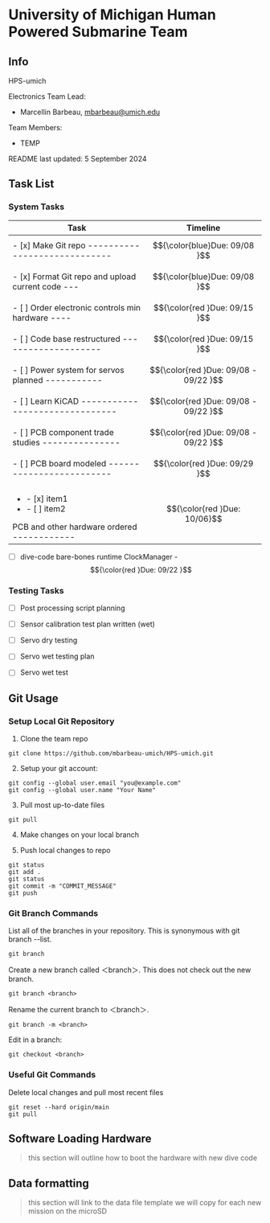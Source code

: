 # University of Michigan Human Powered Submarine Team 

## Info
HPS-umich

Electronics Team Lead: 
- Marcellin Barbeau, <mbarbeau@umich.edu>

Team Members: 
- TEMP

README last updated: 5 September 2024

## Task List
### System Tasks
| Task | Timeline |
| ---- | -------- |
|- [x] Make Git repo ----------------------------- | $${\color{blue}Due: 09/08 }$$ |	
|- [x] Format Git repo and upload current code --- | $${\color{blue}Due: 09/08 }$$ |	
|- [ ] Order electronic controls min hardware ---- | $${\color{red }Due: 09/15 }$$ |	
|- [ ] Code base restructured -------------------- | $${\color{red }Due: 09/15 }$$ |	
|- [ ] Power system for servos planned ----------- | $${\color{red }Due: 09/08 - 09/22 }$$ |	
|- [ ] Learn KiCAD ------------------------------- | $${\color{red }Due: 09/08 - 09/22 }$$ |	
|- [ ] PCB component trade studies --------------- | $${\color{red }Due: 09/08 - 09/22 }$$ |	
|- [ ] PCB board modeled ------------------------- | $${\color{red }Due: 09/29 }$$ |	
|<ul><li>- [x] item1</li><li>- [ ] item2</li></ul> PCB and other hardware ordered ------------ | $${\color{red }Due: 10/06}$$ |	

- [ ] dive-code bare-bones runtime ClockManager - $${\color{red }Due: 09/22 }$$	

### Testing Tasks
- [ ] Post processing script planning
- [ ] Sensor calibration test plan written (wet)
- [ ] Servo dry testing
- [ ] Servo wet testing plan
- [ ] Servo wet test


## Git Usage

### Setup Local Git Repository
1. Clone the team repo
```
git clone https://github.com/mbarbeau-umich/HPS-umich.git
```

2. Setup your git account:
```
git config --global user.email "you@example.com"
git config --global user.name "Your Name"
```

3. Pull most up-to-date files
```
git pull
```

4. Make changes on your local branch

5. Push local changes to repo
```
git status 
git add . 
git status
git commit -m "COMMIT_MESSAGE"
git push
```

### Git Branch Commands

List all of the branches in your repository. This is synonymous with git branch --list.
```
git branch
```

Create a new branch called ＜branch＞. This does not check out the new branch.
```
git branch <branch>
```

Rename the current branch to ＜branch＞.
```
git branch -m <branch>
```

Edit in a branch:
```
git checkout <branch>
```

### Useful Git Commands
Delete local changes and pull most recent files
```
git reset --hard origin/main
git pull
```
## Software Loading Hardware

> this section will outline how to boot the hardware with new dive code


## Data formatting

> this section will link to the data file template we will copy for each new mission on the microSD


<!-- 
"/Users/dapperdoctor22/Library/Arduino15/packages/arduino/tools/avrdude/6.3.0-arduino17/bin/avrdude" "-C/Users/dapperdoctor22/Library/Arduino15/packages/arduino/tools/avrdude/6.3.0-arduino17/etc/avrdude.conf" -v -V -patmega2560 -cwiring "-P/dev/cu.usbmodem143101" -b115200 -Uflash:r:readfile.hex:i

-D "-Uflash:w:/private/var/folders/0t/s_3p0scn1j189ct37h5fk2w00000gn/T/arduino/sketches/5D15626AD9890A31F6F5826A078A8772/sketch_sep8a.ino.hex:i"
 -->